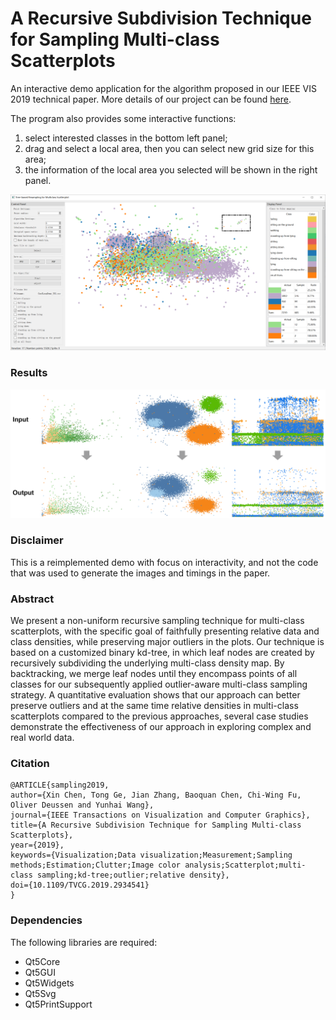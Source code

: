 # A Recursive Subdivision Technique for Sampling Multi-class Scatterplots

An interactive demo application for the algorithm proposed in our IEEE VIS 2019 technical paper.
More details of our project can be found [here](http://www.yunhaiwang.net/infoVis2019/scatterplot/index.html).

The program also provides some interactive functions:
1. select interested classes in the bottom left panel;
2. drag and select a local area, then you can select new grid size for this area;
3. the information of the local area you selected will be shown in the right panel.

<img src="figures/app.png?raw=true" alt="Screenshot of the application.">

### Results

<img src="figures/results.png" alt="Input scatterplots and their results." width="800px">

### Disclaimer
This is a reimplemented demo with focus on interactivity, and not the code that was used to generate the images and timings in the paper.

### Abstract
We present a non-uniform recursive sampling technique for multi-class scatterplots, with the specific goal of faithfully presenting relative data and class densities, while preserving major outliers in the plots. Our technique is based on a customized binary kd-tree, in which leaf nodes are created by recursively subdividing the underlying multi-class density map. By backtracking, we merge leaf nodes until they encompass points of all classes for our subsequently applied outlier-aware multi-class sampling strategy. A quantitative evaluation shows that our approach can better preserve outliers and at the same time relative densities in multi-class scatterplots compared to the previous approaches, several case studies demonstrate the effectiveness of our approach in exploring complex and real world data.

### Citation
```
@ARTICLE{sampling2019,
author={Xin Chen, Tong Ge, Jian Zhang, Baoquan Chen, Chi-Wing Fu, Oliver Deussen and Yunhai Wang},
journal={IEEE Transactions on Visualization and Computer Graphics},
title={A Recursive Subdivision Technique for Sampling Multi-class Scatterplots},
year={2019},
keywords={Visualization;Data visualization;Measurement;Sampling methods;Estimation;Clutter;Image color analysis;Scatterplot;multi-class sampling;kd-tree;outlier;relative density},
doi={10.1109/TVCG.2019.2934541}
}
```

### Dependencies
The following libraries are required:
* Qt5Core
* Qt5GUI
* Qt5Widgets
* Qt5Svg
* Qt5PrintSupport
